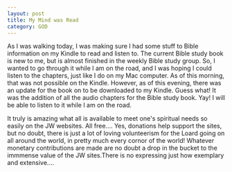 ```yaml
---
layout: post
title: My Mind was Read
category: GOD
---
```


As I was walking today, I was making sure I had some stuff to Bible information on my Kindle to read and listen to. The current Bible study book is new to me, but is almost finished in the weekly Bible study group. So, I wanted to go through it while I am on the road, and I was hoping I could listen to the chapters, just like I do on my Mac computer. As of this morning, that was not possible on the Kindle. However, as of this evening, there was an update for the book on to be downloaded to my Kindle. Guess what! It was the addition of all the audio chapters for the Bible study book. Yay! I will be able to listen to it while I am on the road.

It truly is amazing what all is available to meet one's spiritual needs so easily on the JW websites. All free.... Yes, donations help support the sites, but no doubt, there is just a lot of loving volunteerism for the Loard going on all around the world, in pretty much every cornor of the world! Whatever monetary contributions are made are no doubt a drop in the bucket to the immmense value of the JW sites.There is no expressing just how exemplary and extensive.... 